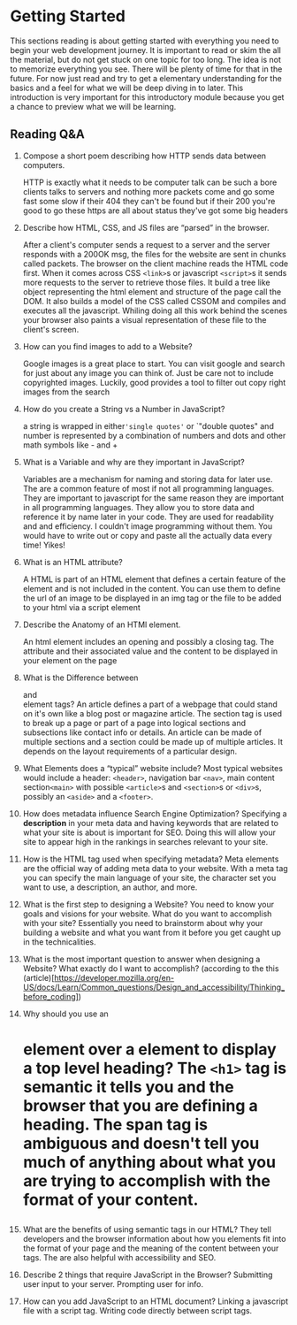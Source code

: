 # Getting Started

This sections reading is about getting started with everything you need to begin your web development journey. It is important to read or skim the all the material, but do not get stuck on one topic for too long. The idea is not to memorize everything you see. There will be plenty of time for that in the future. For now just read and try to get a elementary understanding for the basics and a feel for what we will be deep diving in to later. This introduction is very important for this introductory module because you get a chance to preview what we will be learning.

## Reading Q&A

1. Compose a short poem describing how HTTP 
sends data between computers.

    HTTP is exactly what it needs to be 
    computer talk can be such a bore
    clients talks to servers
    and nothing more
    packets come and go
    some fast some slow
    if their 404 they can't be found
    but if their 200 you're good to go
    these https are all about status
    they've got some big headers

2. Describe how HTML, CSS, and JS files are “parsed” in the browser.

    After a client's computer sends a request to a server and the server responds with a 200OK msg, the files for the website are sent in chunks called packets. The browser on the client machine reads the HTML code first. When it comes across CSS `<link>`s or javascript `<script>`s it sends more requests to the server to retrieve those files. It build a tree like object representing the html element and structure of the page call the DOM. It also builds a model of the CSS called CSSOM and compiles and executes all the javascript. Whiling doing all this work behind the scenes your browser also paints a visual representation of these file to the client's screen.

3. How can you find images to add to a Website?

    Google images is a great place to start. You can visit google and search for just about any image you can think of. Just be care not to include copyrighted images. Luckily, good provides a tool to filter out copy right images from the search

4. How do you create a String vs a Number in JavaScript?

    a string is wrapped in either`'single quotes'` or `"double quotes" and number is represented by a combination of numbers and dots and other math symbols like - and +

5. What is a Variable and why are they important in JavaScript?

    Variables are a mechanism for naming and storing data for later use. The are a common feature of most if not all programming languages. They are important to javascript for the same reason they are important in all programming languages. They allow you to store data and reference it by name later in your code. They are used for readability and and efficiency. I couldn't image programming without them. You would have to write out or copy and paste all the actually data every time! Yikes!

6. What is an HTML attribute?

    A HTML is part of an HTML element that defines a certain feature of the element and is not included in the content. You can use them to define the url of an image to be displayed in an img tag or the file to be added to your html via a script element

7. Describe the Anatomy of an HTMl element.

    An html element includes an opening and possibly a closing tag. The attribute and their associated value and the content to be displayed in your element on the page

8. What is the Difference between <article> and <section> element tags?
    An article defines a part of a webpage that could stand on it's own like a blog post or magazine article. The section tag is used to break up a page or part of a page into logical sections and subsections like contact info or details. An article can be made of multiple sections and a section could be made up of multiple articles. It depends on the layout requirements of a particular design.

9. What Elements does a “typical” website include?
    Most typical websites would include a  header: `<header>`, navigation bar `<nav>`, main content section`<main>` with possible `<article>`s and `<section>`s or `<div>`s, possibly an `<aside>` and a `<footer>`.
    
10. How does metadata influence Search Engine Optimization?
    Specifying a **description** in your meta data and having keywords that are related to what your site is about is important for SEO. Doing this will allow your site to appear high in the rankings in searches relevant to your site.

11. How is the <meta> HTML tag used when specifying metadata?
    Meta elements are the official way of adding meta data to your website. With a meta tag you can specify the main language of your site, the character set you want to use, a description, an author, and more.

12. What is the first step to designing a Website?
    You need to know your goals and visions for your website. What do you want to accomplish with your site? Essentially you need to brainstorm about why your building a website and what you want from it before you get caught up in the technicalities.

13. What is the most important question to answer when designing a Website?
    What exactly do I want to accomplish? (according to the this (article)[https://developer.mozilla.org/en-US/docs/Learn/Common_questions/Design_and_accessibility/Thinking_before_coding])

14. Why should you use an <h1> element over a <span> element to display a top level heading?
    The `<h1>` tag is semantic it tells you and the browser that you are defining a heading. The span tag is ambiguous and doesn't tell you much of anything about what you are trying to accomplish with the format of your content.

15. What are the benefits of using semantic tags in our HTML?
    They tell developers and the browser information about how you elements fit into the format of your page and the meaning of the content between your tags. The are also helpful with accessibility and SEO.
16. Describe 2 things that require JavaScript in the Browser?
    Submitting user input to your server. Prompting user for info.

17. How can you add JavaScript to an HTML document?
    Linking a javascript file with a script tag. Writing code directly between script tags.
